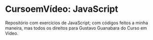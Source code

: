 # CursoemVídeo: JavaScript
 Repositório com exercícios de JavaScript; com códigos feitos a minha maneira, mas todos os direitos para Gustavo Guanabara do Curso em Vídeo.
